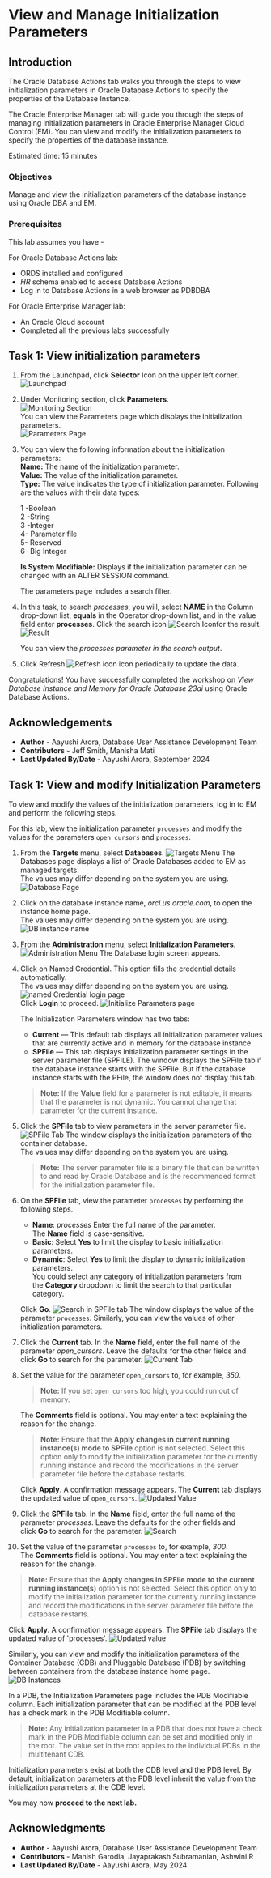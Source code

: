 # View and Manage Initialization Parameters

## Introduction

The Oracle Database Actions tab walks you through the steps to view initialization parameters in Oracle Database Actions to specify the properties of the Database Instance. 

The Oracle Enterprise Manager tab will guide you through the steps of managing initialization parameters in Oracle Enterprise Manager Cloud Control (EM). You can view and modify the initialization parameters to specify the properties of the database instance.

Estimated time: 15 minutes

### Objectives  
Manage and view the initialization parameters of the database instance using Oracle DBA and EM.
  
### Prerequisites

This lab assumes you have -

For Oracle Database Actions lab:

-   ORDS installed and configured
-   *HR* schema enabled to access Database Actions
-   Log in to Database Actions in a web browser as PDBDBA

For Oracle Enterprise Manager lab:

-   An Oracle Cloud account
-   Completed all the previous labs successfully

<if type="db-actions">

## Task 1: View initialization parameters

1.  From the Launchpad, click **Selector** Icon on the upper left corner.   
    ![Launchpad](./../view-and-manage-initialization-parameters/images/launchpad.png)  
      
2.  Under Monitoring section, click **Parameters**.  
    ![Monitoring Section](./../view-and-manage-initialization-parameters/images/monitoring-section.png)  
    You can view the Parameters page which displays the initialization parameters.   
    ![Parameters Page](./../view-and-manage-initialization-parameters/images/parameters-page.png) 

3.  You can view the following information about the initialization parameters:  
    **Name:** The name of the initialization parameter.  
    **Value:** The value of the initialization parameter.  
    **Type:** The value indicates the type of initialization parameter. Following are the values with their data types:  
      
    1 -Boolean  
    2 -String  
    3 -Integer  
    4- Parameter file  
    5- Reserved  
    6- Big Integer  
      
    **Is System Modifiable:** Displays if the initialization parameter can be changed with an ALTER SESSION command.   
      
    The parameters page includes a search filter.  
      
4.  In this task, to search *processes*, you will, select **NAME** in the Column drop-down list, **equals** in the Operator drop-down list, and in the  value field enter **processes**. 
    Click the search icon ![Search Icon](./../view-and-manage-initialization-parameters/images/search-icon.png)for the result.  
    ![Result](./../view-and-manage-initialization-parameters/images/search-result.png)  
      
    You can view the *processes parameter in the search output*.

5.  Click Refresh ![Refresh icon](./../view-and-manage-initialization-parameters/images/refresh-icon.png) icon periodically to update the data.

Congratulations! You have successfully completed the workshop on *View Database Instance and Memory for Oracle Database 23ai* using Oracle Database Actions.

## Acknowledgements 

-   **Author** - Aayushi Arora, Database User Assistance Development Team
-   **Contributors** - Jeff Smith, Manisha Mati
-   **Last Updated By/Date** - Aayushi Arora, September 2024
</if>

<if type="emcc">

## Task 1: View and modify Initialization Parameters

To view and modify the values of the initialization parameters, log in to EM and perform the following steps. 

For this lab, view the initialization parameter `processes` and modify the values for the parameters `open_cursors` and `processes`.

1.  From the **Targets** menu, select **Databases**.
    ![Targets Menu](./../view-and-manage-initialization-parameters/images/targets-menu.png)
    The Databases page displays a list of Oracle Databases added to EM as managed targets.  
    The values may differ depending on the system you are using.
    ![Database Page](./../view-and-manage-initialization-parameters/images/database-page.png)  
    
2.  Click on the database instance name, *orcl.us.oracle.com*, to open the instance home page.  
    The values may differ depending on the system you are using.
    ![DB instance name](./../view-and-manage-initialization-parameters/images/db-instance-name.png)  
    
3.  From the **Administration** menu, select **Initialization Parameters**.
    ![Administration Menu](./../view-and-manage-initialization-parameters/images/administration-menu.png)
    The Database login screen appears.  
    
4.  Click on Named Credential. This option fills the credential details automatically.  
    The values may differ depending on the system you are using.
    ![named Credential login page](./../view-and-manage-initialization-parameters/images/login-page.png)  
    Click **Login** to proceed.
    ![Initialize Parameters page](./../view-and-manage-initialization-parameters/images/initialize-paramenters-page.png) 

    The Initialization Parameters window has two tabs:

    -   **Current** — This default tab displays all initialization parameter values that are currently active and in memory for the database instance.
    -   **SPFile** — This tab displays initialization parameter settings in the server parameter file (SPFILE). The window displays the SPFile tab if the database instance starts with the SPFile. But if the database instance starts with the PFile, the window does not display this tab.
    
    > **Note:** If the **Value** field for a parameter is not editable, it means that the parameter is not dynamic. You cannot change that parameter for the current instance.  
    
5.  Click the **SPFile** tab to view parameters in the server parameter file.
    ![SPFile Tab](./../view-and-manage-initialization-parameters/images/spfile-tab.png)
    The window displays the initialization parameters of the container database.  
    The values may differ depending on the system you are using.

    > **Note:** The server parameter file is a binary file that can be written to and read by Oracle Database and is the recommended format for the initialization parameter file.  
    
6.  On the **SPFile** tab, view the parameter `processes` by performing the following steps.
    
    -   **Name**: *processes*
        Enter the full name of the parameter. The **Name** field is case-sensitive.
    -   **Basic**: Select **Yes** to limit the display to basic initialization parameters.
    -   **Dynamic**: Select **Yes** to limit the display to dynamic initialization parameters.  
        You could select any category of initialization parameters from the **Category** dropdown to limit the search to that particular category.
    
    Click **Go**.
    ![Search in SPFile tab](./../view-and-manage-initialization-parameters/images/spfile-search.png)
    The window displays the value of the parameter `processes`. Similarly, you can view the values of other initialization parameters.  
      
7.  Click the **Current** tab. In the **Name** field, enter the full name of the parameter *open_cursors*. Leave the defaults for the other fields and click **Go** to search for the parameter.
    ![Current Tab](./../view-and-manage-initialization-parameters/images/current-tab.png)  
    
8.  Set the value for the parameter `open_cursors` to, for example, *350*.  
    > **Note:** If you set `open_cursors` too high, you could run out of memory.  
      
    The **Comments** field is optional. You may enter a text explaining the reason for the change.
    
    > **Note:** Ensure that the **Apply changes in current running instance(s) mode to SPFile** option is not selected. Select this option only to modify the initialization parameter for the currently running instance and record the modifications in the server parameter file before the database restarts.
    
    Click **Apply**. A confirmation message appears. The **Current** tab displays the updated value of `open_cursors`.
    ![Updated Value](./../view-and-manage-initialization-parameters/images/current-updated-value.png)  
    
9.  Click the **SPFile** tab. In the **Name** field, enter the full name of the parameter _processes_. Leave the defaults for the other fields and click **Go** to search for the parameter.
    ![Search](./../view-and-manage-initialization-parameters/images/spfile-search.png)  
      
10.  Set the value of the parameter `processes` to, for example, *300*.  
    The **Comments** field is optional. You may enter a text explaining the reason for the change.

> **Note:** Ensure that the **Apply changes in SPFile mode to the current running instance(s)** option is not selected. Select this option only to modify the initialization parameter for the currently running instance and record the modifications in the server parameter file before the database restarts.

Click **Apply**. A confirmation message appears. The **SPFile** tab displays the updated value of 'processes'.
![Updated value](./../view-and-manage-initialization-parameters/images/spfile-updated-value.png)

Similarly, you can view and modify the initialization parameters of the Container Database (CDB) and Pluggable Database (PDB) by switching between containers from the database instance home page.
![DB Instances](./../view-and-manage-initialization-parameters/images/db-instances.png)

In a PDB, the Initialization Parameters page includes the PDB Modifiable column. Each initialization parameter that can be modified at the PDB level has a check mark in the PDB Modifiable column.

> **Note:** Any initialization parameter in a PDB that does not have a check mark in the PDB Modifiable column can be set and modified only in the root. The value set in the root applies to the individual PDBs in the multitenant CDB.

Initialization parameters exist at both the CDB level and the PDB level. By default, initialization parameters at the PDB level inherit the value from the initialization parameters at the CDB level. 

You may now **proceed to the next lab.**

## Acknowledgments

-   **Author** - Aayushi Arora, Database User Assistance Development Team
-   **Contributors** - Manish Garodia, Jayaprakash Subramanian, Ashwini R
-   **Last Updated By/Date** - Aayushi Arora, May 2024
</if>